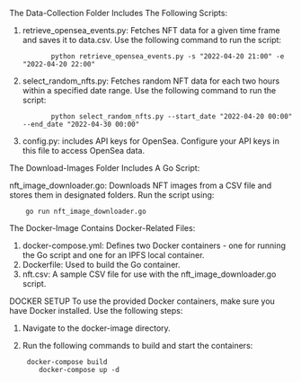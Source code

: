  The Data-Collection Folder Includes The Following Scripts:

1) retrieve_opensea_events.py: Fetches NFT data for a given time frame and saves it to data.csv. Use the following command to run the script:

              python retrieve_opensea_events.py -s "2022-04-20 21:00" -e "2022-04-20 22:00"

2) select_random_nfts.py: Fetches random NFT data for each two hours within a specified date range. Use the following command to run the script:

              python select_random_nfts.py --start_date "2022-04-20 00:00" --end_date "2022-04-30 00:00"

   
3) config.py: includes API keys for OpenSea. Configure your API keys in this file to access OpenSea data.




The Download-Images Folder Includes A Go Script:

nft_image_downloader.go: Downloads NFT images from a CSV file and stores them in designated folders. Run the script using:

        go run nft_image_downloader.go





The Docker-Image Contains Docker-Related Files:

1) docker-compose.yml: Defines two Docker containers - one for running the Go script and one for an IPFS local container.
2) Dockerfile: Used to build the Go container.
3) nft.csv: A sample CSV file for use with the nft_image_downloader.go script.

DOCKER SETUP
To use the provided Docker containers, make sure you have Docker installed. Use the following steps:


1) Navigate to the docker-image directory.

2) Run the following commands to build and start the containers:

        docker-compose build
           docker-compose up -d

